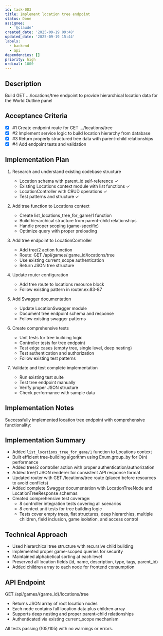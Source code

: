 ```yaml
---
id: task-003
title: Implement location tree endpoint
status: Done
assignee:
  - '@claude'
created_date: '2025-09-19 09:48'
updated_date: '2025-09-19 15:44'
labels:
  - backend
  - api
dependencies: []
priority: high
ordinal: 1000
---
```


## Description

<!-- SECTION:DESCRIPTION:BEGIN -->
Build GET .../locations/tree endpoint to provide hierarchical location data for the World Outline panel
<!-- SECTION:DESCRIPTION:END -->

## Acceptance Criteria
<!-- AC:BEGIN -->
- [x] #1 Create endpoint route for GET .../locations/tree
- [x] #2 Implement service logic to build location hierarchy from database
- [x] #3 Return properly structured tree data with parent-child relationships
- [x] #4 Add endpoint tests and validation
<!-- AC:END -->

## Implementation Plan

<!-- SECTION:PLAN:BEGIN -->
1. Research and understand existing codebase structure
   - Location schema with parent_id self-reference ✓
   - Existing Locations context module with list functions ✓
   - LocationController with CRUD operations ✓
   - Test patterns and structure ✓

2. Add tree function to Locations context
   - Create list_locations_tree_for_game/1 function
   - Build hierarchical structure from parent-child relationships
   - Handle proper scoping (game-specific)
   - Optimize query with proper preloading

3. Add tree endpoint to LocationController
   - Add tree/2 action function
   - Route: GET /api/games/:game_id/locations/tree
   - Use existing current_scope authentication
   - Return JSON tree structure

4. Update router configuration
   - Add tree route to locations resource block
   - Follow existing pattern in router.ex:83-87

5. Add Swagger documentation
   - Update LocationSwagger module
   - Document tree endpoint schema and response
   - Follow existing swagger patterns

6. Create comprehensive tests
   - Unit tests for tree building logic
   - Controller tests for tree endpoint
   - Test edge cases (empty tree, single level, deep nesting)
   - Test authentication and authorization
   - Follow existing test patterns

7. Validate and test complete implementation
   - Run existing test suite
   - Test tree endpoint manually
   - Verify proper JSON structure
   - Check performance with sample data
<!-- SECTION:PLAN:END -->

## Implementation Notes

<!-- SECTION:NOTES:BEGIN -->
Successfully implemented location tree endpoint with comprehensive functionality:

## Implementation Summary
- Added `list_locations_tree_for_game/1` function to Locations context
- Built efficient tree-building algorithm using Enum.group_by for O(n) performance
- Added tree/2 controller action with proper authentication/authorization
- Added tree/1 JSON renderer for consistent API response format
- Updated router with GET /locations/tree route (placed before resources to avoid conflicts)
- Added complete Swagger documentation with LocationTreeNode and LocationTreeResponse schemas
- Created comprehensive test coverage:
  - 8 controller integration tests covering all scenarios
  - 8 context unit tests for tree building logic
  - Tests cover empty trees, flat structures, deep hierarchies, multiple children, field inclusion, game isolation, and access control

## Technical Approach
- Used hierarchical tree structure with recursive child building
- Implemented proper game-scoped queries for security
- Maintained alphabetical sorting at each level
- Preserved all location fields (id, name, description, type, tags, parent_id)
- Added children array to each node for frontend consumption

## API Endpoint
GET /api/games/{game_id}/locations/tree
- Returns JSON array of root location nodes
- Each node contains full location data plus children array
- Supports deep nesting and proper parent-child relationships
- Authenticated via existing current_scope mechanism

All tests passing (105/105) with no warnings or errors.
<!-- SECTION:NOTES:END -->
